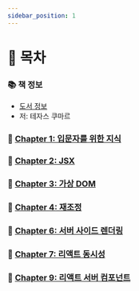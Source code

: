 ```yaml
---
sidebar_position: 1
---
```


# 🚀 목차

### 📚 책 정보
- [도서 정보](https://product.kyobobook.co.kr/detail/S000214977649)
- 저: 테자스 쿠마르

### 🎈 [Chapter 1: 입문자를 위한 지식](/docs/etc/fluent-react/chapter-1)

### 🎈 [Chapter 2: JSX](/docs/etc/fluent-react/chapter-2)

### 🎈 [Chapter 3: 가상 DOM](/docs/etc/fluent-react/chapter-3)

### 🎈 [Chapter 4: 재조정](/docs/etc/fluent-react/chapter-4)

### 🎈 [Chapter 6: 서버 사이드 렌더링](/docs/etc/fluent-react/chapter-6)

### 🎈 [Chapter 7: 리액트 동시성](/docs/etc/fluent-react/chapter-7)

### 🎈 [Chapter 9: 리액트 서버 컴포넌트](/docs/etc/fluent-react/chapter-9)
